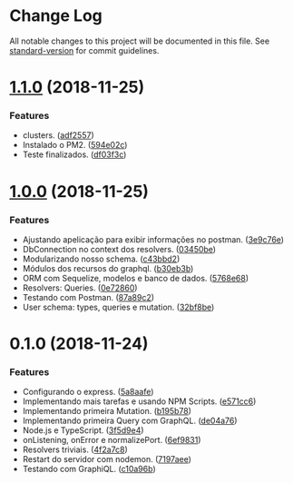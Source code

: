 # Change Log

All notable changes to this project will be documented in this file. See [standard-version](https://github.com/conventional-changelog/standard-version) for commit guidelines.

<a name="1.1.0"></a>
# [1.1.0](https://github.com/danielso2007/estudo-graphql-node-api/compare/v1.0.0...v1.1.0) (2018-11-25)


### Features

* clusters. ([adf2557](https://github.com/danielso2007/estudo-graphql-node-api/commit/adf2557))
* Instalado o PM2. ([594e02c](https://github.com/danielso2007/estudo-graphql-node-api/commit/594e02c))
* Teste finalizados. ([df03f3c](https://github.com/danielso2007/estudo-graphql-node-api/commit/df03f3c))



<a name="1.0.0"></a>
# [1.0.0](https://github.com/danielso2007/estudo-graphql-node-api/compare/v0.1.0...v1.0.0) (2018-11-25)


### Features

* Ajustando apelicação para exibir informações no postman. ([3e9c76e](https://github.com/danielso2007/estudo-graphql-node-api/commit/3e9c76e))
* DbConnection no context dos resolvers. ([03450be](https://github.com/danielso2007/estudo-graphql-node-api/commit/03450be))
* Modularizando nosso schema. ([c43bbd2](https://github.com/danielso2007/estudo-graphql-node-api/commit/c43bbd2))
* Módulos dos recursos do graphql. ([b30eb3b](https://github.com/danielso2007/estudo-graphql-node-api/commit/b30eb3b))
* ORM com Sequelize, modelos e banco de dados. ([5768e68](https://github.com/danielso2007/estudo-graphql-node-api/commit/5768e68))
* Resolvers: Queries. ([0e72860](https://github.com/danielso2007/estudo-graphql-node-api/commit/0e72860))
* Testando com Postman. ([87a89c2](https://github.com/danielso2007/estudo-graphql-node-api/commit/87a89c2))
* User schema: types, queries e mutation. ([32bf8be](https://github.com/danielso2007/estudo-graphql-node-api/commit/32bf8be))



<a name="0.1.0"></a>
# 0.1.0 (2018-11-24)


### Features

* Configurando o express. ([5a8aafe](https://github.com/danielso2007/estudo-graphql-node-api/commit/5a8aafe))
* Implementando mais tarefas e usando NPM Scripts. ([e571cc6](https://github.com/danielso2007/estudo-graphql-node-api/commit/e571cc6))
* Implementando primeira Mutation. ([b195b78](https://github.com/danielso2007/estudo-graphql-node-api/commit/b195b78))
* Implementando primeira Query com GraphQL. ([de04a76](https://github.com/danielso2007/estudo-graphql-node-api/commit/de04a76))
* Node.js e TypeScript. ([3f5d9e4](https://github.com/danielso2007/estudo-graphql-node-api/commit/3f5d9e4))
* onListening, onError e normalizePort. ([6ef9831](https://github.com/danielso2007/estudo-graphql-node-api/commit/6ef9831))
* Resolvers triviais. ([4f2a7c8](https://github.com/danielso2007/estudo-graphql-node-api/commit/4f2a7c8))
* Restart do servidor com nodemon. ([7197aee](https://github.com/danielso2007/estudo-graphql-node-api/commit/7197aee))
* Testando com GraphiQL. ([c10a96b](https://github.com/danielso2007/estudo-graphql-node-api/commit/c10a96b))